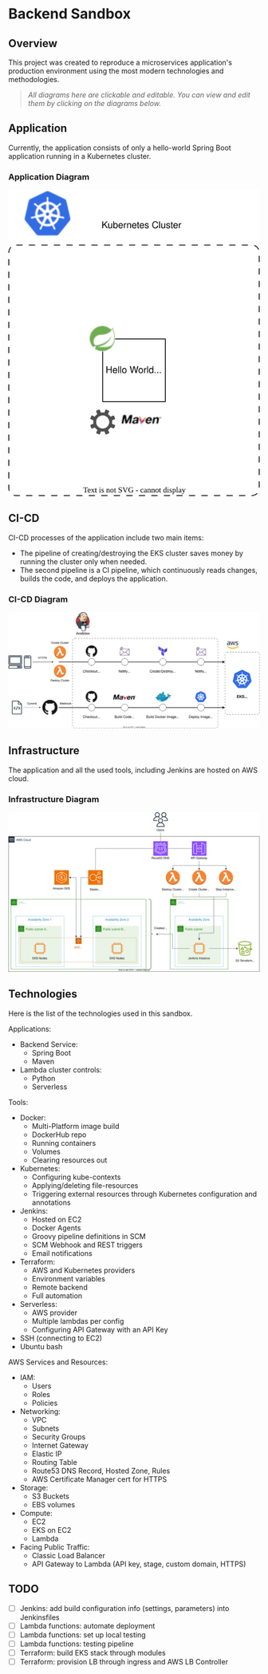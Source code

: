 # Backend Sandbox

## Overview
This project was created to reproduce a microservices application's production environment using the most modern technologies and methodologies.

> *All diagrams here are clickable and editable. You can view and edit them by clicking on the diagrams below.*

## Application
Currently, the application consists of only a hello-world Spring Boot application running in a Kubernetes cluster.

### Application Diagram
[![Application Diagram](https://github.com/oprokipchuk/backend-sandbox/blob/master/diagrams/application.drawio.svg?raw=true)](https://viewer.diagrams.net/?tags=%7B%7D&target=blank&highlight=0000ff&edit=https%3A%2F%2Fapp.diagrams.net%2F%23Hoprokipchuk%252Fbackend-sandbox%252Fmaster%252Fdiagrams%252Fapplication.drawio.svg&layers=1&nav=1&title=application.drawio.svg#Uhttps%3A%2F%2Fraw.githubusercontent.com%2Foprokipchuk%2Fbackend-sandbox%2Fmaster%2Fdiagrams%2Fapplication.drawio.svg)

## CI-CD
CI-CD processes of the application include two main items:
- The pipeline of creating/destroying the EKS cluster saves money by running the cluster only when needed.
- The second pipeline is a CI pipeline, which continuously reads changes, builds the code, and deploys the application. 

### CI-CD Diagram
[![CI-CD Diagram](https://github.com/oprokipchuk/backend-sandbox/blob/master/diagrams/ci-cd.drawio.svg?raw=true)](https://viewer.diagrams.net/?tags=%7B%7D&highlight=000000&edit=https%3A%2F%2Fapp.diagrams.net%2F%23Hoprokipchuk%252Fbackend-sandbox%252Fmaster%252Fdiagrams%252Fci-cd.drawio.svg&layers=1&nav=1&title=ci-cd.drawio.svg#Uhttps%3A%2F%2Fraw.githubusercontent.com%2Foprokipchuk%2Fbackend-sandbox%2Fmaster%2Fdiagrams%2Fci-cd.drawio.svg)

## Infrastructure
The application and all the used tools, including Jenkins are hosted on AWS cloud.

### Infrastructure Diagram
[![Infrastructure Diagram](https://github.com/oprokipchuk/backend-sandbox/blob/master/diagrams/infrastructure.drawio.svg?raw=true)](https://viewer.diagrams.net/?tags=%7B%7D&target=blank&highlight=0000ff&edit=https%3A%2F%2Fapp.diagrams.net%2F%3Flibs%3Dgeneral%3Baws4%23Hoprokipchuk%252Fbackend-sandbox%252Fmaster%252Fdiagrams%252Finfrastructure.drawio.svg&layers=1&nav=1&title=infrastructure.drawio.svg#Uhttps%3A%2F%2Fraw.githubusercontent.com%2Foprokipchuk%2Fbackend-sandbox%2Fmaster%2Fdiagrams%2Finfrastructure.drawio.svg)

## Technologies
Here is the list of the technologies used in this sandbox.

Applications:
- Backend Service:
  - Spring Boot
  - Maven
- Lambda cluster controls:
  - Python
  - Serverless 

Tools:
- Docker:
  - Multi-Platform image build
  - DockerHub repo
  - Running containers
  - Volumes
  - Clearing resources out
- Kubernetes:
  - Configuring kube-contexts
  - Applying/deleting file-resources
  - Triggering external resources through Kubernetes configuration and annotations
- Jenkins:
  - Hosted on EC2
  - Docker Agents
  - Groovy pipeline definitions in SCM
  - SCM Webhook and REST triggers
  - Email notifications
- Terraform:
  - AWS and Kubernetes providers
  - Environment variables
  - Remote backend
  - Full automation
- Serverless:
  - AWS provider
  - Multiple lambdas per config
  - Configuring API Gateway with an API Key
- SSH (connecting to EC2)
- Ubuntu bash

AWS Services and Resources:
- IAM:
  - Users
  - Roles
  - Policies
- Networking:
  - VPC
  - Subnets
  - Security Groups
  - Internet Gateway
  - Elastic IP
  - Routing Table
  - Route53 DNS Record, Hosted Zone, Rules
  - AWS Certificate Manager cert for HTTPS
- Storage:
  - S3 Buckets
  - EBS volumes
- Compute:
  - EC2
  - EKS on EC2
  - Lambda
- Facing Public Traffic:
  - Classic Load Balancer
  - API Gateway to Lambda (API key, stage, custom domain, HTTPS)

## TODO
- [ ] Jenkins: add build configuration info (settings, parameters) into Jenkinsfiles
- [ ] Lambda functions: automate deployment
- [ ] Lambda functions: set up local testing
- [ ] Lambda functions: testing pipeline
- [ ] Terraform: build EKS stack through modules
- [ ] Terraform: provision LB through ingress and AWS LB Controller

